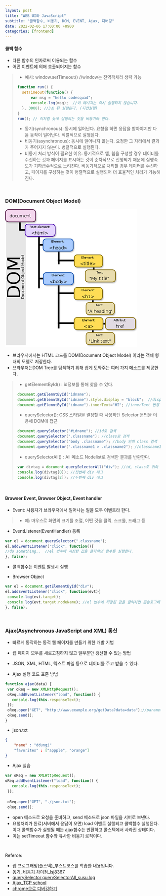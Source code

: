 ```yaml
---
layout: post
title: "WEB UI와 JavaScript"
subtitle: "콜백함수, 비동기, DOM, EVENT, Ajax, 디버깅"
date: 2022-02-06 17:00:00 +0900
categories: [frontend]
---
```


#### 콜백 함수
- 다른 함수의 인자로써 이용되는 함수
- 어떤 이벤트에 의해 호출되어지는 함수
> - 예시: window.setTimeout() //window는 전역객체라 생략 가능
> 
> ```javascript
> function run() {
>   setTimeout(function() {
>       var msg = "hello codesquad";
>       console.log(msg);  //이 메시지는 즉시 실행되지 않습니다.
>   }, 3000); //3초 뒤 실행된다. (지연실행)
>}
> run(); // 이처럼 늦게 실행되는 것을 비동기라 한다. 
> ```
> - 동기(synchronous): 동시에 일어난다. 요청을 하면 응답을 받아야지만 다음 동작이 일어난다. 직렬적으로 실행된다.
> - 비동기(asynchronous): 동시에 일어나지 않는다. 요청한 그 자리에서 결과가 주어지지 않는다. 병렬적으로 실행된다. 
> - 비동기 처리 방식이 필요한 이유: 동기적으로 앱, 웹을 구성할 경우 데이터를 수신하는 것과 페이지를 표시하는 것이 순차적으로 진행되기 때문에 실행속도가 기하급수적으로 느려진다. 비동기적으로 처리할 경우 데이터를 수신하고, 페이지를 구성하는 것이 병렬적으로 실행되어 더 효율적인 처리가 가능해진다. 

<br>

### DOM(Document Object Model)

![domtree](/img/posts/webandui/domtree.png)
- 브라우저에서는 HTML 코드를 DOM(Document Object Model) 이라는 객체 형태의 모델로 저장한다.
- 브라우저는DOM Tree를 탐색하기 위해 쉽게 도와주는 여러 가지 메소드를 제공한다.
> - getElementById() :  id정보를 통해 찾을 수 있다.
> 
> ```javascript
> document.getElemntById("idname");
> document.getElemntById("idname").style.display = "block";  //display="block"으로 변경
>document.getElemntById("idname").innerText="HI"; //innerText 변경
> ```
> - querySelector(): CSS 스타일을 결정할 때 사용하던 Selector 문법을 이용해 DOM에 접근
> 
> ```javascript
> document.querySelector("#idname"); //id로 검색
> document.querySelector(".classname"); //class로 검색
> document.querySelector("body .classname"); //body 안의 class 검색
> document.querySelector(".classname1 > .classname2"); //classname1의 자식요소인 classname2 검색
>```
> - querySelectorAll() : All 메소드 Nodelist로 검색한 결과를 반환한다.
> 
> ```javascript
> var divtag = document.querySelectorAll("div"); //id, class도 위와 같이 검색 가능, div 태그 모두 반환한다. 리스트 형식으로 접근 가능하다. 
> console.log(divtag[0]); //첫번째 div 태그
> console.log(divtag[2]); //두번째 div 태그
>```

<br>

#### Browser Event, Browser Object, Event handler
- Event: 사용자가 브라우저에서 일어나는 일을 모두 이벤트라 한다.
> - 예: 마우스로 화면의 크기를 조절, 어떤 것을 클릭, 스크롤, 드래그 등

- EventListener(EventHandler) 등록

```javascript
var el = document.querySelector(".classname");
el.addEventListener("click", function(){
//do something..  //el 변수에 저장한 값을 클릭하면 함수를 실행한다.
}, false);

```
- 콜백함수는 이벤트 발생시 실행

- Browser Object
```javascript
var el = document.getElementById("div");
el.addEventListener("click", function(evt){
 console.log(evt.target);
 console.log(evt.target.nodeName); //el 변수에 저장된 값을 클릭하면 콘솔로그에 요소와 노드이름을 남기는 함수를 실행한다.  
}, false);
```

<br>

### Ajax(Asynchronous JavaScript and XML) 통신 
- 빠르게 동작하는 동적 웹 페이지를 만들기 위한 개발 기법
- 웹 페이지 모두를 새로고침하지 않고 일부분만 갱신할 수 있는 방법
- JSON, XML, HTML, 텍스트 파일 등으로 데이터를 주고 받을 수 있다. 

- Ajax 실행 코드 표준 방법

```javascript
function ajax(data) {
 var oReq = new XMLHttpRequest();
 oReq.addEventListener("load", function() {
   console.log(this.responseText);
 });    
 oReq.open("GET", "http://www.example.org/getData?data=data");//parameter를 붙여서 보낼수있음. 
 oReq.send();
}
```
- json.txt

```json
{
    "name" : "ddungi"
    "favorites" : ["appple", "orange"]
}
```
- Ajax 실습

```javascript
var oReq = new XMLHttpRequest();
oReq.addEventListener("load", function() {
   console.log(this.responseText);
 });    

 oReq.open("GET", "./json.txt");
 oReq.send();

```
- open 메소드로 요청을 준비하고, send 메소드로 json 파일을 서버로 보낸다.
- 요청처리가 완료(서버에서 응답이 오면) load 이벤트 실행되고 콜백함수 실행된다. 이때 콜백함수가 실행될 때는 ajax함수는 반환하고 콜스택에서 사라진 상태이다.
- 이는 setTimeout 함수와 유사한 비동기 로직이다.

<br>

Referce:
- 웹 프로그래밍(풀스택)_부스트코스를 학습한 내용입니다.
- [동기, 비동기 차이점_lsj8367](https://velog.io/@lsj8367/Javascript-%EB%8F%99%EA%B8%B0%EC%99%80-%EB%B9%84%EB%8F%99%EA%B8%B0%EB%B0%A9%EC%8B%9D%EC%9D%98-%EC%B0%A8%EC%9D%B4%EC%A0%90)
- [querySelector,querySelectorAll_susu.log](https://velog.io/@rhftnqls/querySelector-querySelectorAll)
- [Ajax_TCP school](http://www.tcpschool.com/ajax/intro)
- [chrome으로 디버깅하기](https://ko.javascript.info/debugging-chrome)